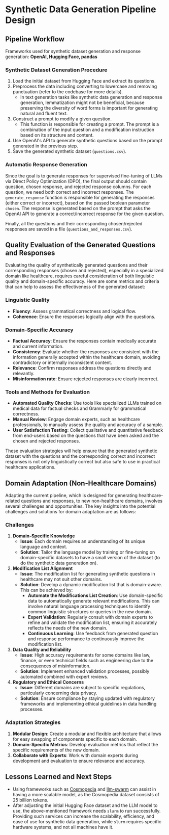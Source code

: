 # Synthetic Data Generation Pipeline Design

## Pipeline Workflow

Frameworks used for synthetic dataset generation and response generation: **OpenAI, Hugging Face, pandas**

### Synthetic Dataset Generation Procedure

1. Load the initial dataset from Hugging Face and extract its questions.
2. Preprocess the data including converting to lowercase and removing punctuation (refer to the codebase for more details).
    - In text generation tasks like synthetic data generation and response generation, lemmatization might not be beneficial, because preserving the diversity of word forms is important for generating natural and fluent text.
3. Construct a prompt to modify a given question.
    - This function is responsible for creating a prompt. The prompt is a combination of the input question and a modification instruction based on its structure and content.
4. Use OpenAI's API to generate synthetic questions based on the prompt generated in the previous step.
5. Save the generated synthetic dataset (`questions.csv`).

### Automatic Response Generation

Since the goal is to generate responses for supervised fine-tuning of LLMs via Direct Policy Optimization (DPO), the final output should contain question, chosen response, and rejected response columns. For each question, we need both correct and incorrect responses. The `generate_response` function is responsible for generating the responses (either correct or incorrect), based on the passed boolean parameter `chosen`. The response is generated based on the prompt that asks the OpenAI API to generate a correct/incorrect response for the given question.

Finally, all the questions and their corresponding chosen/rejected responses are saved in a file (`questions_and_responses.csv`).

## Quality Evaluation of the Generated Questions and Responses

Evaluating the quality of synthetically generated questions and their corresponding responses (chosen and rejected), especially in a specialized domain like healthcare, requires careful consideration of both linguistic quality and domain-specific accuracy. Here are some metrics and criteria that can help to assess the effectiveness of the generated dataset:

### Linguistic Quality

- **Fluency**: Assess grammatical correctness and logical flow.
- **Coherence**: Ensure the responses logically align with the questions.

### Domain-Specific Accuracy

- **Factual Accuracy**: Ensure the responses contain medically accurate and current information.
- **Consistency**: Evaluate whether the responses are consistent with the information generally accepted within the healthcare domain, avoiding contradictory or internally inconsistent content.
- **Relevance**: Confirm responses address the questions directly and relevantly.
- **Misinformation rate**: Ensure rejected responses are clearly incorrect.

### Tools and Methods for Evaluation

- **Automated Quality Checks**: Use tools like specialized LLMs trained on medical data for factual checks and Grammarly for grammatical correctness.
- **Manual Review**: Engage domain experts, such as healthcare professionals, to manually assess the quality and accuracy of a sample.
- **User Satisfaction Testing**: Collect qualitative and quantitative feedback from end-users based on the questions that have been asked and the chosen and rejected responses.

These evaluation strategies will help ensure that the generated synthetic dataset with the questions and the corresponding correct and incorrect responses is not only linguistically correct but also safe to use in practical healthcare applications.

## Domain Adaptation (Non-Healthcare Domains)

Adapting the current pipeline, which is designed for generating healthcare-related questions and responses, to new non-healthcare domains, involves several challenges and opportunities. The key insights into the potential challenges and solutions for domain adaptation are as follows:

### Challenges

1. **Domain-Specific Knowledge**
    - **Issue**: Each domain requires an understanding of its unique language and context.
    - **Solution**: Tailor the language model by training or fine-tuning on domain-specific datasets to have a small version of the dataset (to do the synthetic data generation on).
2. **Modification List Alignment**
    - **Issue**: The modification list for generating synthetic questions in healthcare may not suit other domains.
    - **Solution**: Develop a dynamic modification list that is domain-aware. This can be achieved by:
        - **Automate the Modifications List Creation**: Use domain-specific data to automatically generate relevant modifications. This can involve natural language processing techniques to identify common linguistic structures or queries in the new domain.
        - **Expert Validation**: Regularly consult with domain experts to refine and validate the modification list, ensuring it accurately reflects the needs of the new domain.
        - **Continuous Learning**: Use feedback from generated question and response performance to continuously improve the modification list.
4. **Data Quality and Reliability**
    - **Issue**: High accuracy requirements for some domains like law, finance, or even technical fields such as engineering due to the consequences of misinformation.
    - **Solution**: Implement enhanced validation processes, possibly automated combined with expert reviews.
7. **Regulatory and Ethical Concerns**
    - **Issue**: Different domains are subject to specific regulations, particularly concerning data privacy.
    - **Solution**: Ensure compliance by staying updated with regulatory frameworks and implementing ethical guidelines in data handling processes.

### Adaptation Strategies

1. **Modular Design**: Create a modular and flexible architecture that allows for easy swapping of components specific to each domain.
2. **Domain-Specific Metrics**: Develop evaluation metrics that reflect the specific requirements of the new domain.
3. **Collaborate with Experts**: Work with domain experts during development and evaluation to ensure relevance and accuracy.

## Lessons Learned and Next Steps

- Using frameworks such as [Cosmopedia](https://github.com/huggingface/cosmopedia/tree/main/generation) and [llm-swarm](https://github.com/huggingface/llm-swarm/tree/loubna/examples/textbooks) can assist in having a more scalable model, as the Cosmopedia dataset consists of 25 billion tokens.
- After adjusting the initial Hugging Face dataset and the LLM model to use, the above-mentioned framework needs `slurm` to run successfully. Providing such services can increase the scalability, efficiency, and ease of use for synthetic data generation, while `slurm` requires specific hardware systems, and not all machines have it.
